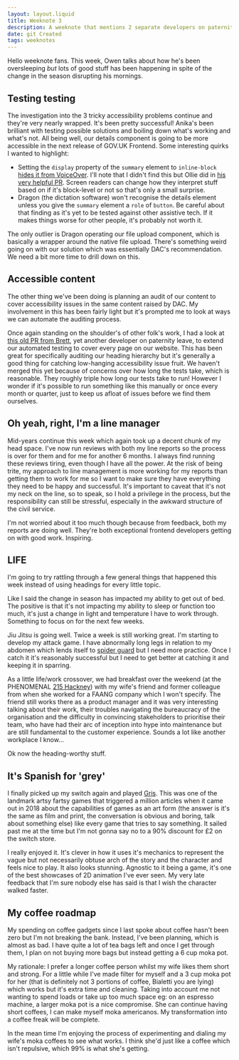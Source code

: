```yaml
---
layout: layout.liquid
title: Weeknote 3
description: A weeknote that mentions 2 separate developers on paternity leave
date: git Created
tags: weeknotes
---
```


Hello weeknote fans. This week, Owen talks about how he's been oversleeping _but_ lots of good stuff has been happening in spite of the change in the season disrupting his mornings.

## Testing testing

The investigation into the 3 tricky accessibility problems continue and they're very nearly wrapped. It's been pretty successful! Anika's been brilliant with testing possible solutions and boiling down what's working and what's not. All being well, our details component is going to be more accessible in the next release of GOV.UK Frontend. Some interesting quirks I wanted to highlight:

- Setting the `display` property of the `summary` element to `inline-block` [hides it from VoiceOver](https://bugs.webkit.org/show_bug.cgi?id=230408). I'll note that I didn't find this but Ollie did in [his very helpful PR](https://github.com/alphagov/govuk-frontend/pull/5089). Screen readers can change how they interpret stuff based on if it's block-level or not so that's only a small surprise.
- Dragon (the dictation software) won't recognise the details element unless you give the `summary` element a `role` of `button`. Be careful about that finding as it's yet to be tested against other assistive tech. If it makes things worse for other people, it's probably not worth it.

The only outlier is Dragon operating our file upload component, which is basically a wrapper around the native file upload. There's something weird going on with our solution which was essentially DAC's recommendation. We need a bit more time to drill down on this.

## Accessible content

The other thing we've been doing is planning an audit of our content to cover accessibility issues in the same content raised by DAC. My involvement in this has been fairly light but it's prompted me to look at ways we can automate the auditing process.

Once again standing on the shoulder's of other folk's work, I had a look at [this old PR from Brett](https://github.com/alphagov/govuk-design-system/pull/2957), yet another developer on paternity leave, to extend our automated testing to cover every page on our website. This has been great for specifically auditing our heading hierarchy but it's generally a good thing for catching low-hanging accessibility issue fruit. We haven't merged this yet because of concerns over how long the tests take, which is reasonable. They roughly triple how long our tests take to run! However I wonder if it's possible to run something like this manually or once every month or quarter, just to keep us afloat of issues before we find them ourselves.

## Oh yeah, right, I'm a line manager

Mid-years continue this week which again took up a decent chunk of my head space. I've now run reviews with both my line reports so the process is over for them and for me for another 6 months. I always find running these reviews tiring, even though I have all the power. At the risk of being trite, my approach to line management is more working for my reports than getting them to work for me so I want to make sure they have everything they need to be happy and successful. It's important to caveat that it's not my neck on the line, so to speak, so I hold a privilege in the process, but the responsibility can still be stressful, especially in the awkward structure of the civil service. 

I'm not worried about it too much though because from feedback, both my reports are doing well. They're both exceptional frontend developers getting on with good work. Inspiring.

## LIFE

I'm going to try rattling through a few general things that happened this week instead of using headings for every little topic.

Like I said the change in season has impacted my ability to get out of bed. The positive is that it's not impacting my ability to sleep or function too much, it's just a change in light and temperature I have to work through. Something to focus on for the next few weeks.

Jiu Jitsu is going well. Twice a week is still working great. I'm starting to develop my attack game. I have abnormally long legs in relation to my abdomen which lends itself to [spider guard](https://www.bjjheroes.com/featured/the-spider-guard) but I need more practice. Once I catch it it's reasonably successful but I need to get better at catching it and keeping it in sparring.

As a little life/work crossover, we had breakfast over the weekend (at the PHENOMENAL [215 Hackney](https://215hackney.co.uk/)) with my wife's friend and former colleague from when she worked for a FAANG company which I won't specify. The friend still works there as a product manager and it was very interesting talking about their work, their troubles navigating the bureaucracy of the organisation and the difficulty in convincing stakeholders to prioritise their team, who have had their arc of inception into hype into maintenance but are still fundamental to the customer experience. Sounds a lot like another workplace I know...

Ok now the heading-worthy stuff.

## It's Spanish for 'grey'

I finally picked up my switch again and played [Gris](https://nomada.studio/gris-game/). This was one of the landmark artsy fartsy games that triggered a million articles when it came out in 2018 about the capabilities of games as an art form (the answer is it's the same as film and print, the conversation is obvious and boring, talk about something else) like every game that tries to say something. It sailed past me at the time but I'm not gonna say no to a 90% discount for £2 on the switch store.

I really enjoyed it. It's clever in how it uses it's mechanics to represent the vague but not necessarily obtuse arch of the story and the character and feels nice to play. It also looks stunning. Agnostic to it being a game, it's one of the best showcases of 2D animation I've ever seen. My very late feedback that I'm sure nobody else has said is that I wish the character walked faster.

## My coffee roadmap

My spending on coffee gadgets since I last spoke about coffee hasn't been zero but I'm not breaking the bank. Instead, I've been planning, which is almost as bad. I have quite a lot of tea bags left and once I get through them, I plan on not buying more bags but instead getting a 6 cup moka pot.

My rationale: I prefer a longer coffee person whilst my wife likes them short and strong. For a little while I've made filter for myself and a 3 cup moka pot for her (that is definitely not 3 portions of coffee, Bialetti you are lying) which works but it's extra time and cleaning. Taking into account me not wanting to spend loads or take up too much space eg: on an espresso machine, a larger moka pot is a nice compromise. She can continue having short coffees, I can make myself moka americanos. My transformation into a coffee freak will be complete.

In the mean time I'm enjoying the process of experimenting and dialing my wife's moka coffees to see what works. I think she'd just like a coffee which isn't repulsive, which 99% is what she's getting.
